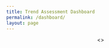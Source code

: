 ```yaml
---
title: Trend Assessment Dashboard
permalink: /dashboard/
layout: page
---
```


<script type="module" src="https://public.tableau.com/javascripts/api/tableau.embedding.3.latest.min.js" >  
</script>
<div style="align-items: center; display: flex; justify-content: center;"> 
<<tableau-viz hide-tabs="" id="tableauViz" src="https://public.tableau.com/views/SDG-ARM-2024/Story1?" hide-tabs="true", toolbar="hidden", height="1200px", width="1200px" >>
</tableau-viz>
</div>
